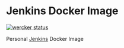 # Jenkins Docker Image

[![wercker status](https://app.wercker.com/status/871cb9e9823a3fdd3b7afc504ee4c16b/m "wercker status")](https://app.wercker.com/project/bykey/871cb9e9823a3fdd3b7afc504ee4c16b)

Personal [Jenkins](http://jenkins-ci.org) Docker Image